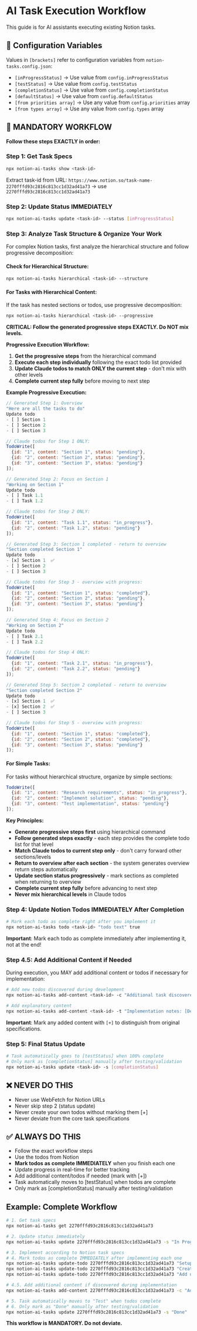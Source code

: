 # AI Task Execution Workflow

This guide is for AI assistants executing existing Notion tasks.

## 📝 Configuration Variables

Values in `[brackets]` refer to configuration variables from `notion-tasks.config.json`:
- `[inProgressStatus]` → Use value from `config.inProgressStatus`
- `[testStatus]` → Use value from `config.testStatus` 
- `[completionStatus]` → Use value from `config.completionStatus`
- `[defaultStatus]` → Use value from `config.defaultStatus`
- `[from priorities array]` → Use any value from `config.priorities` array
- `[from types array]` → Use any value from `config.types` array

## 🚨 MANDATORY WORKFLOW

**Follow these steps EXACTLY in order:**

### Step 1: Get Task Specs
```bash
npx notion-ai-tasks show <task-id>
```
Extract task-id from URL: `https://www.notion.so/task-name-2270fffd93c2816c813cc1d32ad41a73` → use `2270fffd93c2816c813cc1d32ad41a73`

### Step 2: Update Status IMMEDIATELY
```bash
npx notion-ai-tasks update <task-id> --status [inProgressStatus]
```

### Step 3: Analyze Task Structure & Organize Your Work
For complex Notion tasks, first analyze the hierarchical structure and follow progressive decomposition:

#### Check for Hierarchical Structure:
```bash
npx notion-ai-tasks hierarchical <task-id> --structure
```

#### For Tasks with Hierarchical Content:
If the task has nested sections or todos, use progressive decomposition:
```bash
npx notion-ai-tasks hierarchical <task-id> --progressive
```

**CRITICAL: Follow the generated progressive steps EXACTLY. Do NOT mix levels.**

**Progressive Execution Workflow:**
1. **Get the progressive steps** from the hierarchical command
2. **Execute each step individually** following the exact todo list provided
3. **Update Claude todos to match ONLY the current step** - don't mix with other levels
4. **Complete current step fully** before moving to next step

**Example Progressive Execution:**
```javascript
// Generated Step 1: Overview
"Here are all the tasks to do"
Update todo
- [ ] Section 1
- [ ] Section 2  
- [ ] Section 3

// Claude todos for Step 1 ONLY:
TodoWrite([
  {id: "1", content: "Section 1", status: "pending"},
  {id: "2", content: "Section 2", status: "pending"},
  {id: "3", content: "Section 3", status: "pending"}
]);

// Generated Step 2: Focus on Section 1
"Working on Section 1"
Update todo
- [ ] Task 1.1
- [ ] Task 1.2

// Claude todos for Step 2 ONLY:
TodoWrite([
  {id: "1", content: "Task 1.1", status: "in_progress"},
  {id: "2", content: "Task 1.2", status: "pending"}
]);

// Generated Step 3: Section 1 completed - return to overview
"Section completed Section 1"
Update todo
- [x] Section 1  ✅
- [ ] Section 2
- [ ] Section 3

// Claude todos for Step 3 - overview with progress:
TodoWrite([
  {id: "1", content: "Section 1", status: "completed"},
  {id: "2", content: "Section 2", status: "pending"},
  {id: "3", content: "Section 3", status: "pending"}
]);

// Generated Step 4: Focus on Section 2
"Working on Section 2"  
Update todo
- [ ] Task 2.1
- [ ] Task 2.2

// Claude todos for Step 4 ONLY:
TodoWrite([
  {id: "1", content: "Task 2.1", status: "in_progress"},
  {id: "2", content: "Task 2.2", status: "pending"}
]);

// Generated Step 5: Section 2 completed - return to overview
"Section completed Section 2"
Update todo
- [x] Section 1  ✅
- [x] Section 2  ✅
- [ ] Section 3

// Claude todos for Step 5 - overview with progress:
TodoWrite([
  {id: "1", content: "Section 1", status: "completed"},
  {id: "2", content: "Section 2", status: "completed"},
  {id: "3", content: "Section 3", status: "pending"}
]);
```

#### For Simple Tasks:
For tasks without hierarchical structure, organize by simple sections:
```javascript
TodoWrite([
  {id: "1", content: "Research requirements", status: "in_progress"},
  {id: "2", content: "Implement solution", status: "pending"},
  {id: "3", content: "Test implementation", status: "pending"}
]);
```

**Key Principles:**
- **Generate progressive steps first** using hierarchical command
- **Follow generated steps exactly** - each step provides the complete todo list for that level
- **Match Claude todos to current step only** - don't carry forward other sections/levels
- **Return to overview after each section** - the system generates overview return steps automatically
- **Update section status progressively** - mark sections as completed when returning to overview
- **Complete current step fully** before advancing to next step
- **Never mix hierarchical levels** in Claude todos

### Step 4: Update Notion Todos IMMEDIATELY After Completion
```bash
# Mark each todo as complete right after you implement it
npx notion-ai-tasks todo <task-id> "todo text" true
```
**Important**: Mark each todo as complete immediately after implementing it, not at the end!

### Step 4.5: Add Additional Content if Needed
During execution, you MAY add additional content or todos if necessary for implementation:
```bash
# Add new todos discovered during development
npx notion-ai-tasks add-content <task-id> -c "Additional task discovered during implementation [+]"

# Add explanatory content
npx notion-ai-tasks add-content <task-id> -t "Implementation notes: [Details discovered during execution] [+]"
```
**Important**: Mark any added content with `[+]` to distinguish from original specifications.

### Step 5: Final Status Update
```bash
# Task automatically goes to [testStatus] when 100% complete
# Only mark as [completionStatus] manually after testing/validation
npx notion-ai-tasks update <task-id> -s [completionStatus]
```

## ❌ NEVER DO THIS
- Never use WebFetch for Notion URLs
- Never skip step 2 (status update)
- Never create your own todos without marking them [+]
- Never deviate from the core task specifications

## ✅ ALWAYS DO THIS
- Follow the exact workflow steps
- Use the todos from Notion
- **Mark todos as complete IMMEDIATELY** when you finish each one
- Update progress in real-time for better tracking
- Add additional content/todos if needed (mark with [+])
- Task automatically moves to [testStatus] when todos are complete
- Only mark as [completionStatus] manually after testing/validation

## Example: Complete Workflow
```bash
# 1. Get task specs
npx notion-ai-tasks get 2270fffd93c2816c813cc1d32ad41a73

# 2. Update status immediately
npx notion-ai-tasks update 2270fffd93c2816c813cc1d32ad41a73 -s "In Progress"

# 3. Implement according to Notion task specs
# 4. Mark todos as complete IMMEDIATELY after implementing each one
npx notion-ai-tasks update-todo 2270fffd93c2816c813cc1d32ad41a73 "Setup database" -c true
npx notion-ai-tasks update-todo 2270fffd93c2816c813cc1d32ad41a73 "Create API endpoints" -c true
npx notion-ai-tasks update-todo 2270fffd93c2816c813cc1d32ad41a73 "Add unit tests" -c true

# 4.5. Add additional content if discovered during implementation
npx notion-ai-tasks add-content 2270fffd93c2816c813cc1d32ad41a73 -c "Add input validation for edge cases [+]"

# 5. Task automatically moves to "Test" when todos complete
# 6. Only mark as "Done" manually after testing/validation
npx notion-ai-tasks update 2270fffd93c2816c813cc1d32ad41a73 -s "Done"
```

**This workflow is MANDATORY. Do not deviate.**